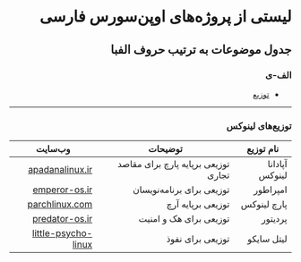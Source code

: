 <div dir="rtl">


# لیستی از پروژه‌های اوپن‌سورس فارسی

## جدول موضوعات به ترتیب حروف الفبا
### الف-ی

- [توزیع](https://github.com/behdanisohrab/awesome-persian-oss/tree/main?tab=readme-ov-file#%D8%AA%D9%88%D8%B2%DB%8C%D8%B9%D9%87%D8%A7%DB%8C-%D9%84%DB%8C%D9%86%D9%88%DA%A9%D8%B3)


--------

  ### توزیع‌های لینوکس
| نام توزیع         | توضیحات                           | وب‌سایت                                                     |
|-------------------|-----------------------------------|------------------------------------------------------------|
| آپادانا لینوکس    | توزیعی برپایه پارچ برای مقاصد تجاری | [apadanalinux.ir](https://apadanalinux.ir)                  |
| امپراطور          | توزیعی برای برنامه‌نویسان          | [emperor-os.ir](https://emperor-os.ir)                     |
| پارچ لینوکس       | توزیعی برپایه آرچ                  | [parchlinux.com](https://parchlinux.com)                   |
| پردیتور           | توزیعی برای هک و امنیت            | [predator-os.ir](https://predator-os.ir/)                  |
| لیتل سایکو        | توزیعی برای نفوذ                  | [little-psycho-linux](https://predator-os.ir/little-psycho-linux/) |




</div>
